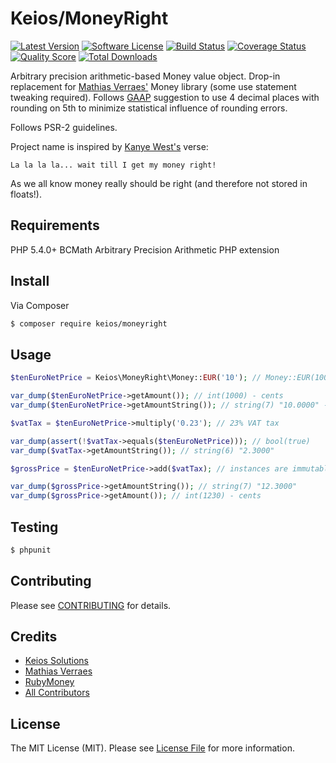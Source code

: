 # Keios/MoneyRight

[![Latest Version](https://img.shields.io/github/release/keiosweb/moneyright.svg?style=flat-square)](https://github.com/keiosweb/moneyright/releases)
[![Software License](https://img.shields.io/badge/license-MIT-brightgreen.svg?style=flat-square)](LICENSE.md)
[![Build Status](https://img.shields.io/travis/keiosweb/moneyright/master.svg?style=flat-square)](https://travis-ci.org/keiosweb/moneyright)
[![Coverage Status](https://img.shields.io/scrutinizer/coverage/g/keiosweb/moneyright.svg?style=flat-square)](https://scrutinizer-ci.com/g/keiosweb/moneyright/code-structure)
[![Quality Score](https://img.shields.io/scrutinizer/g/keiosweb/moneyright.svg?style=flat-square)](https://scrutinizer-ci.com/g/keiosweb/moneyright)
[![Total Downloads](https://img.shields.io/packagist/dt/keiosweb/moneyright.svg?style=flat-square)](https://packagist.org/packages/keiosweb/moneyright)

Arbitrary precision arithmetic-based Money value object. Drop-in replacement for [Mathias Verraes'](https://github.com/mathiasverraes) Money library (some use statement tweaking required).
Follows [GAAP](http://en.wikipedia.org/wiki/Generally_accepted_accounting_principles) suggestion to use 4 decimal places with rounding on 5th to minimize statistical influence of rounding errors.

Follows PSR-2 guidelines.

Project name is inspired by [Kanye West's](https://www.youtube.com/watch?v=E58qLXBfLrs) verse:
```
La la la la... wait till I get my money right!
```
As we all know money really should be right (and therefore not stored in floats!).

## Requirements
PHP 5.4.0+
BCMath Arbitrary Precision Arithmetic PHP extension

## Install

Via Composer

``` bash
$ composer require keios/moneyright
```

## Usage

``` php
$tenEuroNetPrice = Keios\MoneyRight\Money::EUR('10'); // Money::EUR(10000) integers as cents | Money::EUR(10.0) floats as literal amount

var_dump($tenEuroNetPrice->getAmount()); // int(1000) - cents
var_dump($tenEuroNetPrice->getAmountString()); // string(7) "10.0000" - literal amount in string with 4 decimal points precision

$vatTax = $tenEuroNetPrice->multiply('0.23'); // 23% VAT tax

var_dump(assert(!$vatTax->equals($tenEuroNetPrice))); // bool(true)
var_dump($vatTax->getAmountString()); // string(6) "2.3000"

$grossPrice = $tenEuroNetPrice->add($vatTax); // instances are immutable, so every operation returns new instance

var_dump($grossPrice->getAmountString()); // string(7) "12.3000"
var_dump($grossPrice->getAmount()); // int(1230) - cents

```

## Testing

``` bash
$ phpunit
```
## Contributing

Please see [CONTRIBUTING](CONTRIBUTING.md) for details.

## Credits

- [Keios Solutions](https://github.com/keiosweb)
- [Mathias Verraes](https://github.com/mathiasverraes)
- [RubyMoney](https://github.com/RubyMoney)
- [All Contributors](../../contributors)

## License

The MIT License (MIT). Please see [License File](LICENSE.md) for more information.
